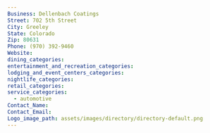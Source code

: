 ```yaml
---
Business: Dellenbach Coatings
Street: 702 5th Street
City: Greeley
State: Colorado
Zip: 80631
Phone: (970) 392-9460
Website:
dining_categories:
entertainment_and_recreation_categories:
lodging_and_event_centers_categories:
nightlife_categories:
retail_categories:
service_categories:
  - automotive
Contact_Name:
Contact_Email:
Logo_image_path: assets/images/directory/directory-default.png
---
```



